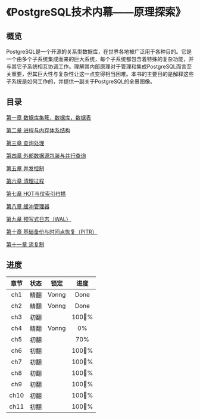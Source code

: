 # 《PostgreSQL技术内幕——原理探索》



## 概览

PostgreSQL是一个开源的关系型数据库，在世界各地被广泛用于各种目的。它是一个由多个子系统集成而来的巨大系统，每个子系统都包含着特殊的复杂功能，并与其它子系统相互协调工作。理解其内部原理对于管理和集成PostgreSQL而言至关重要，但其巨大性与复杂性让这一点变得相当困难。本书的主要目的是解释这些子系统是如何工作的，并提供一副关于PostgreSQL的全景图像。

##  目录

[第一章 数据库集簇，数据库，数据表](ch1.md)


[第二章 进程与内存体系结构](ch2.md)


[第三章 查询处理](ch3.md)


[第四章 外部数据源包装与并行查询](ch4.md)


[第五章 并发控制](ch5.md)


[第六章 清理过程](ch6.md)


[第七章 HOT与仅索引扫描](ch7.md)


[第八章 缓冲管理器](ch8.md)


[第九章 预写式日志（WAL）](ch9.md)


[第十章 基础备份与时间点恢复（PITR）](ch10.md)


[第十一章 流复制](ch11.md)





## 进度

| 章节 | 状态 | 锁定  | 进度 |
| :--: | :--: | :---: | :--: |
| ch1  | 精翻 | Vonng | Done |
| ch2  | 精翻 | Vonng | Done |
| ch3  | 初翻 |       | 100% |
| ch4  | 精翻 | Vonng |  0%  |
| ch5  | 初翻 |       | 70%  |
| ch6  | 初翻 |       | 100% |
| ch7  | 初翻 |       | 100% |
| ch8  | 初翻 |       | 100% |
| ch9  | 初翻 |       | 100% |
| ch10 | 初翻 |       | 100% |
| ch11 | 初翻 |       | 100% |